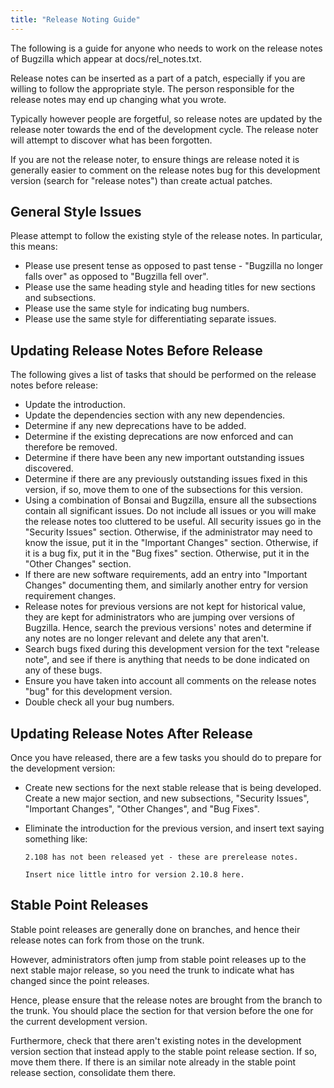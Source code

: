 ```yaml
---
title: "Release Noting Guide"
---
```


The following is a guide for anyone who needs to work on the release
notes of Bugzilla which appear at docs/rel_notes.txt.

Release notes can be inserted as a part of a patch, especially if you
are willing to follow the appropriate style. The person responsible for
the release notes may end up changing what you wrote.

Typically however people are forgetful, so release notes are updated by
the release noter towards the end of the development cycle. The release
noter will attempt to discover what has been forgotten.

If you are not the release noter, to ensure things are release noted it
is generally easier to comment on the release notes bug for this
development version (search for "release notes") than create actual
patches.

## General Style Issues

Please attempt to follow the existing style of the release notes. In
particular, this means:

  - Please use present tense as opposed to past tense - "Bugzilla no
    longer falls over" as opposed to "Bugzilla fell over".
  - Please use the same heading style and heading titles for new
    sections and subsections.
  - Please use the same style for indicating bug numbers.
  - Please use the same style for differentiating separate issues.

## Updating Release Notes Before Release

The following gives a list of tasks that should be performed on the
release notes before release:

  - Update the introduction.
  - Update the dependencies section with any new dependencies.
  - Determine if any new deprecations have to be added.
  - Determine if the existing deprecations are now enforced and can
    therefore be removed.
  - Determine if there have been any new important outstanding issues
    discovered.
  - Determine if there are any previously outstanding issues fixed in
    this version, if so, move them to one of the subsections for this
    version.
  - Using a combination of Bonsai and Bugzilla, ensure all the
    subsections contain all significant issues. Do not include all
    issues or you will make the release notes too cluttered to be
    useful. All security issues go in the "Security Issues" section.
    Otherwise, if the administrator may need to know the issue, put it
    in the "Important Changes" section. Otherwise, if it is a bug fix,
    put it in the "Bug fixes" section. Otherwise, put it in the "Other
    Changes" section.
  - If there are new software requirements, add an entry into "Important
    Changes" documenting them, and similarly another entry for version
    requirement changes.
  - Release notes for previous versions are not kept for historical
    value, they are kept for administrators who are jumping over
    versions of Bugzilla. Hence, search the previous versions' notes and
    determine if any notes are no longer relevant and delete any that
    aren't.
  - Search bugs fixed during this development version for the text
    "release note", and see if there is anything that needs to be done
    indicated on any of these bugs.
  - Ensure you have taken into account all comments on the release notes
    "bug" for this development version.
  - Double check all your bug numbers.

## Updating Release Notes After Release

Once you have released, there are a few tasks you should do to prepare
for the development version:

  - Create new sections for the next stable release that is being
    developed. Create a new major section, and new subsections,
    "Security Issues", "Important Changes", "Other Changes", and "Bug
    Fixes".

  - Eliminate the introduction for the previous version, and insert text
    saying something like:
    
    ``` 
    2.108 has not been released yet - these are prerelease notes.
    
    Insert nice little intro for version 2.10.8 here.
    ```

## Stable Point Releases

Stable point releases are generally done on branches, and hence their
release notes can fork from those on the trunk.

However, administrators often jump from stable point releases up to the
next stable major release, so you need the trunk to indicate what has
changed since the point releases.

Hence, please ensure that the release notes are brought from the branch
to the trunk. You should place the section for that version before the
one for the current development version.

Furthermore, check that there aren't existing notes in the development
version section that instead apply to the stable point release section.
If so, move them there. If there is an similar note already in the
stable point release section, consolidate them there.
